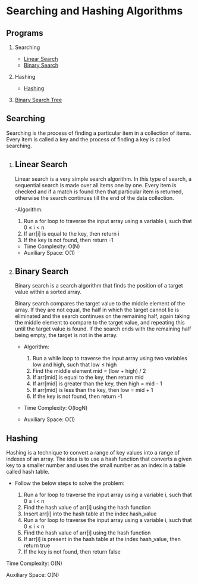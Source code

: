 # Searching and Hashing Algorithms

## Programs

1. Searching

   - [Linear Search](linear_search.cpp)
   - [Binary Search](binary_search.cpp)

2. Hashing

   - [Hashing](hashing.cpp)

3. [Binary Search Tree](binary_search_tree.cpp)

## Searching

Searching is the process of finding a particular item in a collection of items. Every item is called a key and the process of finding a key is called searching.

1. ## Linear Search

   Linear search is a very simple search algorithm. In this type of search, a sequential search is made over all items one by one. Every item is checked and if a match is found then that particular item is returned, otherwise the search continues till the end of the data collection.

   -Algorithm:

   1. Run a for loop to traverse the input array using a variable i, such that 0 ≤ i < n
   2. If arr[i] is equal to the key, then return i
   3. If the key is not found, then return -1

   - Time Complexity: O(N)
   - Auxiliary Space: O(1)

2. ## Binary Search

   Binary search is a search algorithm that finds the position of a target value within a sorted array.

   Binary search compares the target value to the middle element of the array. If they are not equal, the half in which the target cannot lie is eliminated and the search continues on the remaining half, again taking the middle element to compare to the target value, and repeating this until the target value is found. If the search ends with the remaining half being empty, the target is not in the array.

   - Algorithm:

     1. Run a while loop to traverse the input array using two variables low and high, such that low ≤ high
     2. Find the middle element mid = (low + high) / 2
     3. If arr[mid] is equal to the key, then return mid
     4. If arr[mid] is greater than the key, then high = mid - 1
     5. If arr[mid] is less than the key, then low = mid + 1
     6. If the key is not found, then return -1

   - Time Complexity: O(logN)
   - Auxiliary Space: O(1)

## Hashing

Hashing is a technique to convert a range of key values into a range of indexes of an array. The idea is to use a hash function that converts a given key to a smaller number and uses the small number as an index in a table called hash table.

- Follow the below steps to solve the problem:

  1. Run a for loop to traverse the input array using a variable i, such that 0 ≤ i < n
  2. Find the hash value of arr[i] using the hash function
  3. Insert arr[i] into the hash table at the index hash_value
  4. Run a for loop to traverse the input array using a variable i, such that 0 ≤ i < n
  5. Find the hash value of arr[i] using the hash function
  6. If arr[i] is present in the hash table at the index hash_value, then return true
  7. If the key is not found, then return false

Time Complexity: O(N)

Auxiliary Space: O(N)
